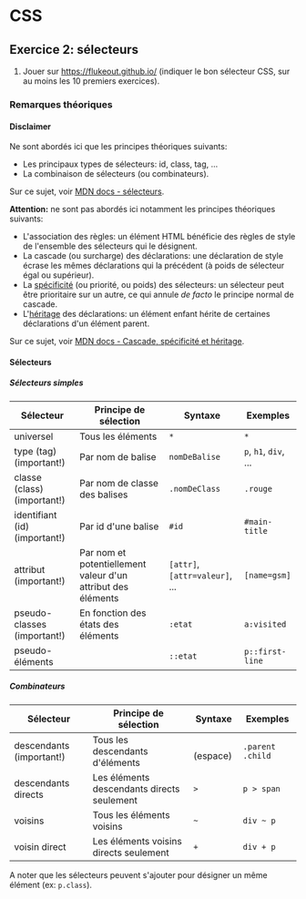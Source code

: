 # CSS

## Exercice 2: sélecteurs

 1. Jouer sur https://flukeout.github.io/ (indiquer le bon sélecteur CSS, sur au moins les 10 premiers exercices).

### Remarques théoriques

#### Disclaimer

Ne sont abordés ici que les principes théoriques suivants:
 - Les principaux types de sélecteurs: id, class, tag, ...
 - La combinaison de sélecteurs (ou combinateurs).

Sur ce sujet, voir [MDN docs - sélecteurs](https://developer.mozilla.org/fr/docs/Web/CSS/CSS_Selectors).

**Attention:** ne sont pas abordés ici notamment les principes théoriques suivants:
 - L'association des règles: un élément HTML bénéficie des règles de style de l'ensemble des sélecteurs qui le désignent.
 - La cascade (ou surcharge) des déclarations: une déclaration de style écrase les mêmes déclarations qui la précédent (à poids de sélecteur égal ou supérieur).
 - La [spécificité](https://developer.mozilla.org/fr/docs/Web/CSS/Specificity) (ou priorité, ou poids) des sélecteurs: un sélecteur peut être prioritaire sur un autre, ce qui annule *de facto* le principe normal de cascade.
 - L'[héritage](https://developer.mozilla.org/fr/docs/Web/CSS/inheritance) des déclarations: un élément enfant hérite de certaines déclarations d'un élément parent.

 Sur ce sujet, voir [MDN docs - Cascade, spécificité et héritage](https://developer.mozilla.org/fr/docs/Learn/CSS/Building_blocks/Cascade_and_inheritance).

#### Sélecteurs

##### Sélecteurs simples

| Sélecteur | Principe de sélection | Syntaxe | Exemples |
|-|-|-|-|
| universel | Tous les éléments | `*` | `*` |
| type (tag) (important!) | Par nom de balise | `nomDeBalise` | `p`, `h1`, `div`, ... |
| classe (class) (important!) | Par nom de classe des balises | `.nomDeClass` | `.rouge` |
| identifiant (id) (important!) | Par id d'une balise | `#id` | `#main-title` |
| attribut (important!) | Par nom et potentiellement valeur d'un attribut des éléments | `[attr]`, `[attr=valeur]`, ... | `[name=gsm]` |
| pseudo-classes (important!) | En fonction des états des éléments | `:etat` | `a:visited` |
| pseudo-éléments |  | `::etat` | `p::first-line` |

##### Combinateurs

| Sélecteur | Principe de sélection | Syntaxe | Exemples |
|-|-|-|-|
| descendants (important!) | Tous les descendants d'éléments | ` ` (espace) | `.parent .child` |
| descendants directs | Les éléments descendants directs seulement |  `>` | `p > span` |
| voisins | Tous les éléments voisins | `~` | `div ~ p` |
| voisin direct | Les éléments voisins directs seulement | `+` | `div + p` |

A noter que les sélecteurs peuvent s'ajouter pour désigner un même élément (ex: `p.class`).
